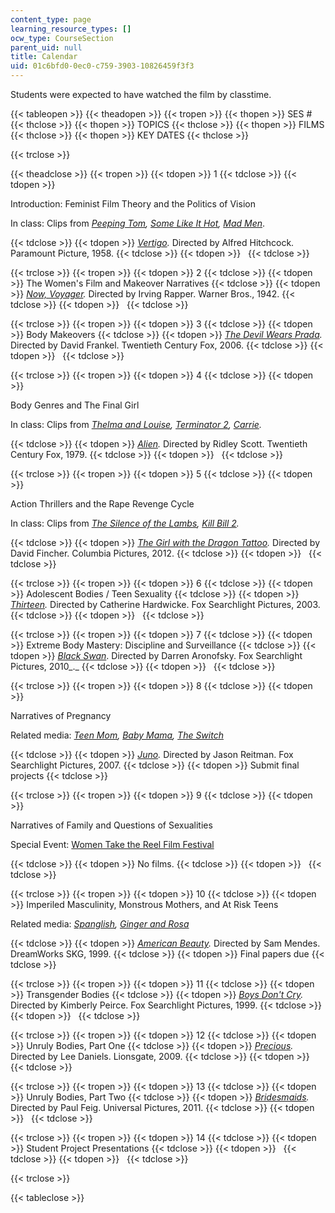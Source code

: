 ```yaml
---
content_type: page
learning_resource_types: []
ocw_type: CourseSection
parent_uid: null
title: Calendar
uid: 01c6bfd0-0ec0-c759-3903-10826459f3f3
---
```


Students were expected to have watched the film by classtime.

{{< tableopen >}}
{{< theadopen >}}
{{< tropen >}}
{{< thopen >}}
SES #
{{< thclose >}}
{{< thopen >}}
TOPICS
{{< thclose >}}
{{< thopen >}}
FILMS
{{< thclose >}}
{{< thopen >}}
KEY DATES
{{< thclose >}}

{{< trclose >}}

{{< theadclose >}}
{{< tropen >}}
{{< tdopen >}}
1
{{< tdclose >}}
{{< tdopen >}}


Introduction: Feminist Film Theory and the Politics of Vision

In class: Clips from _[Peeping Tom](http://www.imdb.com/title/tt0054167/?ref_=nv_sr_1), [Some Like It Hot](http://www.imdb.com/title/tt0053291/?ref_=fn_al_tt_1), [Mad Men](http://www.imdb.com/title/tt0804503/?ref_=fn_al_tt_1)_.


{{< tdclose >}}
{{< tdopen >}}
_[Vertigo](http://www.imdb.com/title/tt0052357/?ref_=fn_al_tt_1)._ Directed by Alfred Hitchcock. Paramount Picture, 1958.
{{< tdclose >}}
{{< tdopen >}}
 
{{< tdclose >}}

{{< trclose >}}
{{< tropen >}}
{{< tdopen >}}
2
{{< tdclose >}}
{{< tdopen >}}
The Women's Film and Makeover Narratives
{{< tdclose >}}
{{< tdopen >}}
_[Now, Voyager](http://www.imdb.com/title/tt0035140/?ref_=fn_al_tt_2)._ Directed by Irving Rapper. Warner Bros., 1942.
{{< tdclose >}}
{{< tdopen >}}
 
{{< tdclose >}}

{{< trclose >}}
{{< tropen >}}
{{< tdopen >}}
3
{{< tdclose >}}
{{< tdopen >}}
Body Makeovers
{{< tdclose >}}
{{< tdopen >}}
_[The Devil Wears Prada](http://www.imdb.com/title/tt0458352/?ref_=nv_sr_1)._ Directed by David Frankel. Twentieth Century Fox, 2006.
{{< tdclose >}}
{{< tdopen >}}
 
{{< tdclose >}}

{{< trclose >}}
{{< tropen >}}
{{< tdopen >}}
4
{{< tdclose >}}
{{< tdopen >}}


Body Genres and The Final Girl

In class: Clips from _[Thelma and Louise](http://www.imdb.com/title/tt0103074/), [Terminator 2](http://www.imdb.com/title/tt0103064/?ref_=nv_sr_1), [Carrie](http://www.imdb.com/title/tt0074285/?ref_=fn_al_tt_2)._


{{< tdclose >}}
{{< tdopen >}}
_[Alien](http://www.imdb.com/title/tt0078748/?ref_=fn_al_tt_1)._ Directed by Ridley Scott. Twentieth Century Fox, 1979.
{{< tdclose >}}
{{< tdopen >}}
 
{{< tdclose >}}

{{< trclose >}}
{{< tropen >}}
{{< tdopen >}}
5
{{< tdclose >}}
{{< tdopen >}}


Action Thrillers and the Rape Revenge Cycle

In class: Clips from _[The Silence of the Lambs](http://www.imdb.com/title/tt0102926/?ref_=nv_sr_1), [Kill Bill 2](http://www.imdb.com/title/tt0378194/?ref_=nv_sr_2)._


{{< tdclose >}}
{{< tdopen >}}
_[The Girl with the Dragon Tattoo](http://www.imdb.com/title/tt1568346/?ref_=nv_sr_1)._ Directed by David Fincher. Columbia Pictures, 2012.
{{< tdclose >}}
{{< tdopen >}}
 
{{< tdclose >}}

{{< trclose >}}
{{< tropen >}}
{{< tdopen >}}
6
{{< tdclose >}}
{{< tdopen >}}
Adolescent Bodies / Teen Sexuality
{{< tdclose >}}
{{< tdopen >}}
_[Thirteen](http://www.imdb.com/title/tt0328538/?ref_=fn_al_tt_1)._ Directed by Catherine Hardwicke. Fox Searchlight Pictures, 2003.
{{< tdclose >}}
{{< tdopen >}}
 
{{< tdclose >}}

{{< trclose >}}
{{< tropen >}}
{{< tdopen >}}
7
{{< tdclose >}}
{{< tdopen >}}
Extreme Body Mastery: Discipline and Surveillance
{{< tdclose >}}
{{< tdopen >}}
[_Black Swan_](http://www.imdb.com/title/tt0947798/?ref_=fn_al_tt_1). Directed by Darren Aronofsky. Fox Searchlight Pictures, 2010_._
{{< tdclose >}}
{{< tdopen >}}
 
{{< tdclose >}}

{{< trclose >}}
{{< tropen >}}
{{< tdopen >}}
8
{{< tdclose >}}
{{< tdopen >}}


Narratives of Pregnancy

Related media: _[Teen Mom](http://www.imdb.com/title/tt1566154/?ref_=fn_al_tt_1), [Baby Mama](http://www.imdb.com/title/tt0871426/?ref_=nv_sr_1), [The Switch](http://www.imdb.com/title/tt0889573/?ref_=nv_sr_1)_


{{< tdclose >}}
{{< tdopen >}}
_[Juno](http://www.imdb.com/title/tt0467406/?ref_=nv_sr_2)._ Directed by Jason Reitman. Fox Searchlight Pictures, 2007.
{{< tdclose >}}
{{< tdopen >}}
Submit final projects
{{< tdclose >}}

{{< trclose >}}
{{< tropen >}}
{{< tdopen >}}
9
{{< tdclose >}}
{{< tdopen >}}


Narratives of Family and Questions of Sexualities

Special Event: [Women Take the Reel Film Festival](http://web.mit.edu/gcws/news+events/2014women-reel.html)


{{< tdclose >}}
{{< tdopen >}}
No films.
{{< tdclose >}}
{{< tdopen >}}
 
{{< tdclose >}}

{{< trclose >}}
{{< tropen >}}
{{< tdopen >}}
10
{{< tdclose >}}
{{< tdopen >}}
Imperiled Masculinity, Monstrous Mothers, and At Risk Teens

Related media: _[Spanglish](http://www.imdb.com/title/tt0371246/?ref_=fn_al_tt_1), [Ginger and Rosa](http://www.imdb.com/title/tt2115295/?ref_=fn_al_tt_1)_


{{< tdclose >}}
{{< tdopen >}}
_[American Beauty](http://www.imdb.com/title/tt0169547/?ref_=fn_al_tt_4)._ Directed by Sam Mendes. DreamWorks SKG, 1999.
{{< tdclose >}}
{{< tdopen >}}
Final papers due
{{< tdclose >}}

{{< trclose >}}
{{< tropen >}}
{{< tdopen >}}
11
{{< tdclose >}}
{{< tdopen >}}
Transgender Bodies
{{< tdclose >}}
{{< tdopen >}}
_[Boys Don't Cry](http://www.imdb.com/title/tt0171804/?ref_=nv_sr_1)._ Directed by Kimberly Peirce. Fox Searchlight Pictures, 1999.
{{< tdclose >}}
{{< tdopen >}}
 
{{< tdclose >}}

{{< trclose >}}
{{< tropen >}}
{{< tdopen >}}
12
{{< tdclose >}}
{{< tdopen >}}
Unruly Bodies, Part One
{{< tdclose >}}
{{< tdopen >}}
_[Precious](http://www.imdb.com/title/tt0929632/?ref_=fn_al_tt_1)._ Directed by Lee Daniels. Lionsgate, 2009.
{{< tdclose >}}
{{< tdopen >}}
 
{{< tdclose >}}

{{< trclose >}}
{{< tropen >}}
{{< tdopen >}}
13
{{< tdclose >}}
{{< tdopen >}}
Unruly Bodies, Part Two
{{< tdclose >}}
{{< tdopen >}}
_[Bridesmaids](http://www.imdb.com/title/tt1478338/?ref_=fn_al_tt_1)._ Directed by Paul Feig. Universal Pictures, 2011.
{{< tdclose >}}
{{< tdopen >}}
 
{{< tdclose >}}

{{< trclose >}}
{{< tropen >}}
{{< tdopen >}}
14
{{< tdclose >}}
{{< tdopen >}}
Student Project Presentations
{{< tdclose >}}
{{< tdopen >}}
 
{{< tdclose >}}
{{< tdopen >}}
 
{{< tdclose >}}

{{< trclose >}}

{{< tableclose >}}
